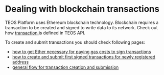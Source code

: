 # Dealing with blockchain  transactions

TEOS Platform uses Ethereum blockchain technology. Blockchain requires a transaction to be created and signed to write data to its network. Check out how [transaction ](../../using-the-teos-api/concepts/transaction.md)is defined in TEOS API.

To create and submit transactions you should check following pages:

* [how to get Ether necessary for paying gas costs to sign transactions](how-to-get-ether-for-signing-transactions.md)
* [how to create and submit first signed transactions for newly registered address](transaction-creation-and-submission/first-transaction-creation-and-submission-for-a-new-address-on-the-private-blockchain.md)
* [general flow for transaction creation and submission](transaction-creation-and-submission/)
